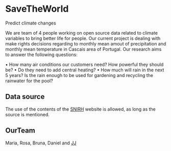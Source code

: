 # SaveTheWorld

Predict climate changes 

We are team of 4 people working on open source data related to climate variables to bring better life for people.
Our current project is dealing with make rights decisions regarding to monthly  mean amout of precipitation and monthly mean temperature in Cascais area of Portugal. 
Our research aims to answer the following questions:

• How many air conditions our customers need? How powerful they should be?
• Do they need to add central heating?
• How much will rain in the next 5 years? Is the rain enough to be used for gardening and recycling the rainwater for the pool?


## Data source

The use of the contents of the [SNIRH](https://snirh.pt/index.php?idMain=2&idItem=3) website is allowed, as long as the source is mentioned. 

## OurTeam

Maria, Rosa, Bruna, Daniel and [JJ](https://github.com/JJ)


